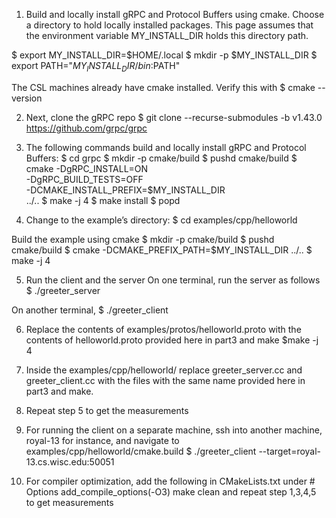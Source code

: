 1. Build and locally install gRPC and Protocol Buffers using cmake.
Choose a directory to hold locally installed packages. This page assumes that the environment variable MY_INSTALL_DIR holds this directory path.

$ export MY_INSTALL_DIR=$HOME/.local
$ mkdir -p $MY_INSTALL_DIR
$ export PATH="$MY_INSTALL_DIR/bin:$PATH"

The CSL machines already have cmake installed. Verify this with
$ cmake --version

2. Next, clone the gRPC repo
$ git clone --recurse-submodules -b v1.43.0 https://github.com/grpc/grpc

3. The following commands build and locally install gRPC and Protocol Buffers:
$ cd grpc
$ mkdir -p cmake/build
$ pushd cmake/build
$ cmake -DgRPC_INSTALL=ON \
      -DgRPC_BUILD_TESTS=OFF \
      -DCMAKE_INSTALL_PREFIX=$MY_INSTALL_DIR \
      ../..
$ make -j 4
$ make install
$ popd

4. Change to the example’s directory:
$ cd examples/cpp/helloworld

Build the example using cmake
$ mkdir -p cmake/build
$ pushd cmake/build
$ cmake -DCMAKE_PREFIX_PATH=$MY_INSTALL_DIR ../..
$ make -j 4

5. Run the client and the server
On one terminal, run the server as follows
$ ./greeter_server

On another terminal,
$ ./greeter_client

6. Replace the contents of examples/protos/helloworld.proto with the contents of helloworld.proto provided here in part3 and make 
$make -j 4

7. Inside the examples/cpp/helloworld/ replace greeter_server.cc and greeter_client.cc with the files with the same name provided here in part3 and make.

8. Repeat step 5 to get the measurements

9. For running the client on a separate machine, ssh into another machine, royal-13 for instance, and navigate to examples/cpp/helloworld/cmake.build
$ ./greeter_client --target=royal-13.cs.wisc.edu:50051

10. For compiler optimization, add the following in CMakeLists.txt under # Options
add_compile_options(-O3)
make clean and repeat step 1,3,4,5 to get measurements